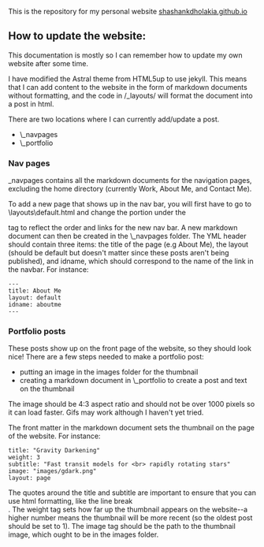 This is the repository for my personal website [shashankdholakia.github.io](https://shashankdholakia.github.io/)

## How to update the website:



This documentation is mostly so I can remember how to update my own website after some time.

I have modified the Astral theme from HTML5up to use jekyll. This means that I can add content to the website in the form of markdown documents without formatting, and the code in /_layouts/ will format the document into a post in html.

There are two locations where I can currently add/update a post.

- \\_navpages
- \\_portfolio

### Nav pages
_navpages contains all the markdown documents for the navigation pages, excluding the home directory (currently Work, About Me, and Contact Me). 

To add a new page that shows up in the nav bar, you will first have to go to \layouts\default.html and change the portion under the <nav> tag to reflect the order and links for the new nav bar. A new markdown document can then be created in the \\_navpages folder.
The YML header should contain three items: the title of the page (e.g About Me), the layout (should be default but doesn't matter since these posts aren't being published), and idname, which should correspond to the name of the link in the navbar. For instance: 

```
---
title: About Me
layout: default
idname: aboutme
---
```

### Portfolio posts

These posts show up on the front page of the website, so they should look nice! There are a few steps needed to make a portfolio post:

- putting an image in the images folder for the thumbnail
- creating a markdown document in \\_portfolio to create a post and text on the thumbnail

The image should be 4:3 aspect ratio and should not be over 1000 pixels so it can load faster. Gifs may work although I haven't yet tried.

The front matter in the markdown document sets the thumbnail on the page of the website. For instance: 

```
title: "Gravity Darkening"
weight: 3
subtitle: "Fast transit models for <br> rapidly rotating stars"
image: "images/gdark.png"
layout: page
```

The quotes around the title and subtitle are important to ensure that you can use html formatting, like the line break <br>. The weight tag sets how far up the thumbnail appears on the website--a higher number means the thumbnail will be more recent (so the oldest post should be set to 1). The image tag should be the path to the thumbnail image, which ought to be in the images folder.